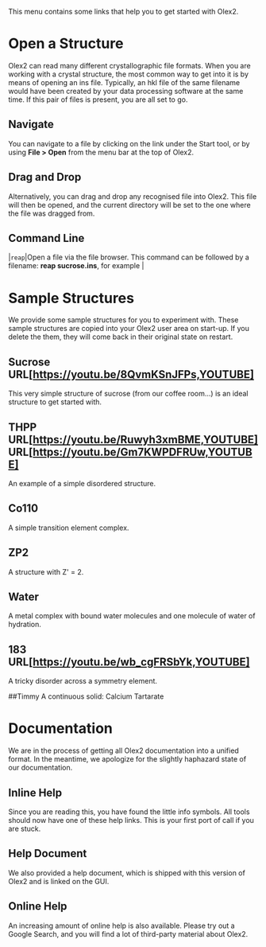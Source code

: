 This menu contains some links that help you to get started with Olex2.

# Open a Structure
Olex2 can read many different crystallographic file formats. When  you are working with a crystal structure, the most common way to get into it is by means of opening an ins file. Typically, an hkl file of the same filename would have been created by your data processing software at the same time. If this pair of files is present, you are all set to go.

## Navigate
You can navigate to a file by clicking on the link under the Start tool, or by using **File > Open** from the menu bar at the top of Olex2.

## Drag and Drop
Alternatively, you can drag and drop any recognised file into Olex2. This file will then be opened, and the current directory will be set to the one where the file was  dragged from.

## Command Line

|`reap`|Open a file via the file browser. This command can be followed by a filename: **reap sucrose.ins**, for example |

# Sample Structures
We provide some sample structures for you to experiment with. These sample structures are copied into your Olex2 user area on start-up. If you delete the them, they will come back in their original state on restart.

## Sucrose URL[https://youtu.be/8QvmKSnJFPs,YOUTUBE]
This very simple structure of sucrose (from our coffee room...) is an ideal structure to get started with. 

## THPP URL[https://youtu.be/Ruwyh3xmBME,YOUTUBE] URL[https://youtu.be/Gm7KWPDFRUw,YOUTUBE]
An example of a simple disordered structure.

## Co110
A simple transition element complex.

## ZP2
A structure with Z' = 2.

## Water
A metal complex with bound water molecules and one molecule of water of hydration.

## 183 URL[https://youtu.be/wb_cgFRSbYk,YOUTUBE]
A tricky disorder across a symmetry element.

##Timmy
A continuous solid: Calcium Tartarate

# Documentation
We are in the process of getting all Olex2 documentation into a unified format. In the meantime, we apologize for the slightly haphazard state of our documentation.

## Inline Help
Since you are reading this, you have found the little info symbols. All tools should now have one of these help links. This is your first port of call if you are stuck. 

## Help Document
We also provided a help document, which is shipped with this version of Olex2 and is linked on the GUI. 

## Online Help
An increasing amount of online help is also available. Please try out a Google Search, and you will find a lot of third-party material about Olex2.